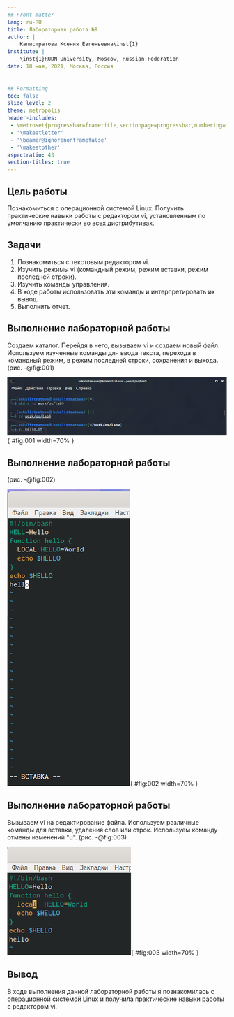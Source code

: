```yaml
---
## Front matter
lang: ru-RU
title: Лабораторная работа №9
author: |
	Калистратова Ксения Евгеньевна\inst{1}
institute: |
	\inst{1}RUDN University, Moscow, Russian Federation
date: 18 мая, 2021, Москва, Россия


## Formatting
toc: false
slide_level: 2
theme: metropolis
header-includes: 
 - \metroset{progressbar=frametitle,sectionpage=progressbar,numbering=fraction}
 - '\makeatletter'
 - '\beamer@ignorenonframefalse'
 - '\makeatother'
aspectratio: 43
section-titles: true
---
```


## Цель работы

Познакомиться с операционной системой Linux. Получить практические  навыки  работы  с  редактором vi, установленным по умолчанию практически во всех дистрибутивах.

## Задачи

1. Познакомиться с текстовым редактором vi.
2. Изучить режимы vi (командный режим, режим вставки, режим последней строки).
3. Изучить команды управления.
4. В ходе работы использовать эти команды и интерпретировать их вывод.
5. Выполнить отчет.

## Выполнение лабораторной работы

Создаем каталог. Перейдя в него, вызываем vi и создаем новый файл. Используем изученные команды для ввода текста, перехода в командный режим, в режим последней строки, сохранения и выхода. (рис. -@fig:001) 

![Создание каталога, файла и вызов vi](image9/1.png){ #fig:001 width=70% }

## Выполнение лабораторной работы

(рис. -@fig:002)

![Текстовый редактор vi](image9/2.png){ #fig:002 width=70% }

## Выполнение лабораторной работы

Вызываем vi на редактирование файла. Используем различные команды для вставки, удаления слов или строк. Используем команду отмены изменений "u". (рис. -@fig:003)

![Режим вставки, вставка "local"](image9/13.png){ #fig:003 width=70% }

## Вывод

В ходе выполнения данной лабораторной работы я познакомилась с операционной системой Linux и получила практические навыки работы с редактором vi.

